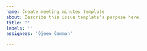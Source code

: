 ```yaml
---
name: Create meeting minutes template
about: Describe this issue template's purpose here.
title: ''
labels: ''
assignees: 'Ojeen Gammah'

---
```



